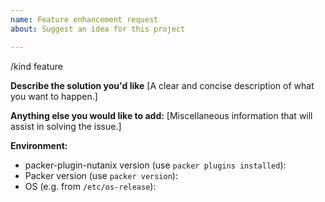 ```yaml
---
name: Feature enhancement request
about: Suggest an idea for this project

---
```


/kind feature

**Describe the solution you'd like**
[A clear and concise description of what you want to happen.]


**Anything else you would like to add:**
[Miscellaneous information that will assist in solving the issue.]


**Environment:**

- packer-plugin-nutanix version (use `packer plugins installed`): 
- Packer version (use `packer version`): 
- OS (e.g. from `/etc/os-release`): 